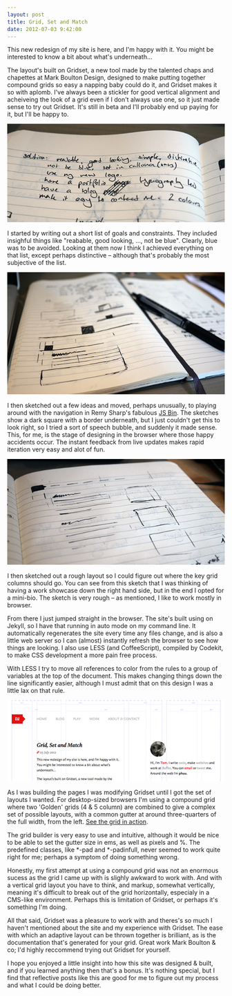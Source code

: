 ```yaml
---
layout: post
title: Grid, Set and Match
date: 2012-07-03 9:42:00
---
```


This new redesign of my site is here, and I'm happy with it. You might be interested to know a bit about what's underneath...

The layout's built on Gridset, a new tool made by the talented chaps and chapettes at Mark Boulton Design, designed to make putting together compound grids so easy a napping baby could do it, and Gridset makes it so with aplomb. I've always been a stickler for good vertical alignment and acheiveing the look of a grid even if I don't always use one, so it just made sense to try out Gridset. It's still in beta and I'll probably end up paying for it, but I'll be happy to.

![Goals and contraints](/images/new_sketches_targets.jpg)

I started by writing out a short list of goals and constraints. They included insighful things like "reabable, good looking, …, not be blue". Clearly, blue was to be avoided. Looking at them now I think I achieved everything on that list, except perhaps distinctive – although that's probably the most subjective of the list.

![Ideas](/images/new_sketches_header.jpg)

I then sketched out a few ideas and moved, perhaps unusually, to playing around with the navigation in Remy Sharp's fabulous [JS Bin](http://jsbin.com). The sketches show a dark square with a border underneath, but I just couldn't get this to look right, so I tried a sort of speech bubble, and suddenly it made sense. This, for me, is the stage of designing in the browser where those happy accidents occur. The instant feedback from live updates makes rapid iteration very easy and alot of fun.

![Goals and contraints](/images/new_sketches_layout.jpg)

I then sketched out a rough layout so I could figure out where the key grid columns should go. You can see from this sketch that I was thinking of having a work showcase down the right hand side, but in the end I opted for a mini-bio. The sketch is very rough – as mentioned, I like to work mostly in browser.

From there I just jumped straight in the browser. The site's built using on Jekyll, so I have that running in auto mode on my command line. It automatically regenerates the site every time any files change, and is also a little web server so I can (almost) instantly refresh the browser to see how things are looking. I also use LESS (and CoffeeScript), compiled by Codekit, to make CSS development a more pain free process.

With LESS I try to move all references to color from the rules to a group of variables at the top of the document. This makes changing things down the line significantly easier, although I must admit that on this design I was a little lax on that rule.

![The Grid](/images/grid.jpg)

As I was building the pages I was modifying Gridset until I got the set of layouts I wanted. For desktop-sized browsers I'm using a compound grid where two 'Golden' grids (4 & 5 column) are combined to give a complex set of possible layouts, with a common gutter at around three-quarters of the full width, from the left. <a href="#" class="gridder">See the grid in action</a>.

The grid builder is very easy to use and intuitive, although it would be nice to be able to set the gutter size in ems, as well as pixels and %. The predefined classes, like *-pad and *-padinfull, never seemed to work quite right for me; perhaps a symptom of doing something wrong.

Honestly, my first attempt at using a compound grid was not an enormous sucess as the grid I came up with is slighly awkward to work with. And with a vertical grid layout you have to think, and markup, somewhat vertically, meaning it's difficult to break out of the grid horizontally, especialy in a CMS-like environment. Perhaps this is limitation of Gridset, or perhaps it's something I'm doing.

All that said, Gridset was a pleasure to work with and theres's so much I haven't mentioned about the site and my experience with Gridset. The ease with which an adaptive layout can be thrown together is brilliant, as is the documentation that's generated for your grid. Great work Mark Boulton & co; I'd highly reccommend trying out Gridset for yourself. 

I hope you enjoyed a little insight into how this site was designed & built, and if you learned anything then that's a bonus. It's nothing special, but I find that reflective posts like this are good for me to figure out my process and what I could be doing better.